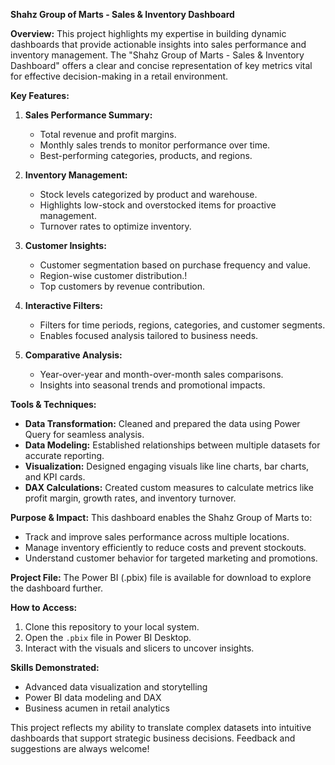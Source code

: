 **Shahz Group of Marts - Sales & Inventory Dashboard**

**Overview:**
This project highlights my expertise in building dynamic dashboards that provide actionable insights into sales performance and inventory management. The "Shahz Group of Marts - Sales & Inventory Dashboard" offers a clear and concise representation of key metrics vital for effective decision-making in a retail environment.

**Key Features:**

1. **Sales Performance Summary:**
   - Total revenue and profit margins.
   - Monthly sales trends to monitor performance over time.
   - Best-performing categories, products, and regions.

2. **Inventory Management:**
   - Stock levels categorized by product and warehouse.
   - Highlights low-stock and overstocked items for proactive management.
   - Turnover rates to optimize inventory.

3. **Customer Insights:**
   - Customer segmentation based on purchase frequency and value.
   - Region-wise customer distribution.!
   - Top customers by revenue contribution.

4. **Interactive Filters:**
   - Filters for time periods, regions, categories, and customer segments.
   - Enables focused analysis tailored to business needs.

5. **Comparative Analysis:**
   - Year-over-year and month-over-month sales comparisons.
   - Insights into seasonal trends and promotional impacts.

**Tools & Techniques:**
- **Data Transformation:** Cleaned and prepared the data using Power Query for seamless analysis.
- **Data Modeling:** Established relationships between multiple datasets for accurate reporting.
- **Visualization:** Designed engaging visuals like line charts, bar charts, and KPI cards.
- **DAX Calculations:** Created custom measures to calculate metrics like profit margin, growth rates, and inventory turnover.

**Purpose & Impact:**
This dashboard enables the Shahz Group of Marts to:
- Track and improve sales performance across multiple locations.
- Manage inventory efficiently to reduce costs and prevent stockouts.
- Understand customer behavior for targeted marketing and promotions.

**Project File:**
The Power BI (.pbix) file is available for download to explore the dashboard further.



**How to Access:**
1. Clone this repository to your local system.
2. Open the `.pbix` file in Power BI Desktop.
3. Interact with the visuals and slicers to uncover insights.

**Skills Demonstrated:**
- Advanced data visualization and storytelling
- Power BI data modeling and DAX
- Business acumen in retail analytics

This project reflects my ability to translate complex datasets into intuitive dashboards that support strategic business decisions. Feedback and suggestions are always welcome!

